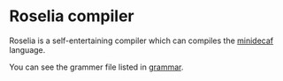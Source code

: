 # Roselia compiler

Roselia is a self-entertaining compiler which can compiles the [minidecaf](https://github.com/decaf-lang) language.

You can see the grammer file listed in [grammar](grammar).